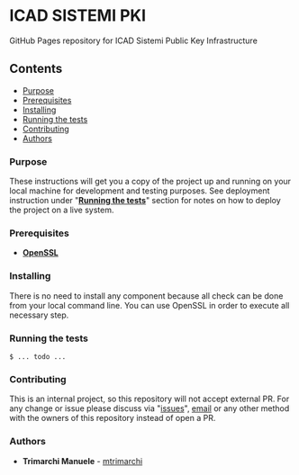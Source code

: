 # ICAD SISTEMI PKI

GitHub Pages repository for ICAD Sistemi Public Key Infrastructure

## Contents
* [Purpose](#purpose)
* [Prerequisites](#prerequisites)
* [Installing](#installing)
* [Running the tests](#running-the-tests)
* [Contributing](#contributing)
* [Authors](#authors)

### Purpose

These instructions will get you a copy of the project up and running on your local machine for development and testing purposes.
See deployment instruction under "**[Running the tests](#running-the-tests)**" section for notes on how to deploy the project on a live system.

### Prerequisites

* **[OpenSSL](https://github.com/openssl/openssl)**

### Installing

There is no need to install any component because all check can be done from your local command line.
You can use OpenSSL in order to execute all necessary step.

### Running the tests

```
$ ... todo ...
```

### Contributing

This is an internal project, so this repository will not accept external PR.
For any change or issue please discuss via "[issues](https://github.com/icadsistemi/icadsistemipki/issues)",
[email](mailto:github@icadsistemi.com) or any other method with the owners of this repository instead of open a PR.

### Authors

* **Trimarchi Manuele** - [mtrimarchi](https://github.com/mtrimarchi)
